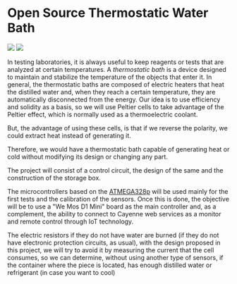 
# Open Source Thermostatic Water Bath 
<a href="https://github.com/FOSH-following-demand/thermostatic-wather-bath" title="Thermostatic wather Bath"><img src="https://img.shields.io/badge/Version-0.0.7-yellow.svg"></a>
<a href="https://www.gnu.org/licenses/gpl-3.0.en.html" title="GNU V3 Licence"><img src="https://img.shields.io/badge/Licence-GNU%20V3-red.svg"></a>



In testing laboratories, it is always useful to keep reagents or tests that are analyzed at certain temperatures.
A _thermostatic bath_ is a device designed to maintain and stabilize the temperature of the objects that enter it.
In general, the thermostatic baths are composed of electric heaters that heat the distilled water and, when they reach a certain temperature, they are automatically disconnected from the energy.
Our idea is to use efficiency and solidity as a basis, so we will use Peltier cells to take advantage of the Peltier effect, which is normally used as a thermoelectric coolant.

But, the advantage of using these cells, is that if we reverse the polarity, we could extract heat instead of generating it.

Therefore, we would have a thermostatic bath capable of generating heat or cold without modifying its design or changing any part.

The project will consist of a control circuit, the design of the same and the construction of the storage box.

The microcontrollers based on the [ATMEGA328p](https://store.arduino.cc/usa/arduino-uno-rev3) will be used mainly for the first tests and the calibration of the sensors.
Once this is done, the objective will be to use a "We Mos D1 Mini" board as the main controller and, as a complement, the ability to connect to Cayenne web services as a monitor and remote control through IoT technology.

The electric resistors if they do not have water are burned (if they do not have electronic protection circuits, as usual), with the design proposed in this project, we will try to avoid it by measuring the current that the cell consumes, so we can determine, without using another type of sensors, if the container where the piece is located, has enough distilled water or refrigerant (in case you want to cool)
